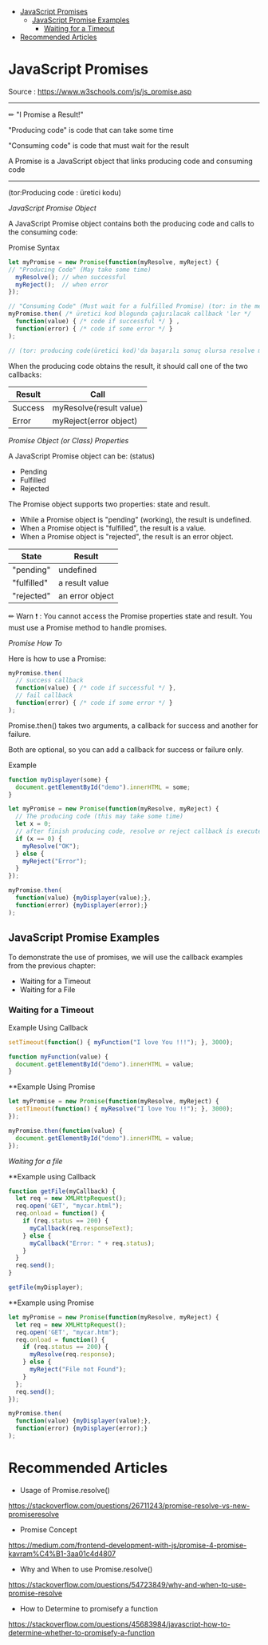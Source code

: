 
- [JavaScript Promises](#javascript-promises)
  - [JavaScript Promise Examples](#javascript-promise-examples)
    - [Waiting for a Timeout](#waiting-for-a-timeout)
- [Recommended Articles](#recommended-articles)


# JavaScript Promises

Source : https://www.w3schools.com/js/js_promise.asp

---

✏ "I Promise a Result!"

"Producing code" is code that can take some time 

"Consuming code" is code that must wait for the result

A Promise is a JavaScript object that links producing code and consuming code

---

(tor:Producing code : üretici kodu)

*JavaScript Promise Object*

A JavaScript Promise object contains both the producing code and calls to the consuming code:

Promise Syntax

```js
let myPromise = new Promise(function(myResolve, myReject) {
// "Producing Code" (May take some time)
  myResolve(); // when successful
  myReject();  // when error
});

// "Consuming Code" (Must wait for a fulfilled Promise) (tor: in the meantime "then" method means "execute" myPromise block  )
myPromise.then( /* üretici kod blogunda çağırılacak callback 'ler */
  function(value) { /* code if successful */ } ,  
  function(error) { /* code if some error */ }
);

// (tor: producing code(üretici kod)'da başarılı sonuç olursa resolve methodunu çağırırız, fakat üretici kodda işlem başarısız olursa reject callback çağırırız.)

```

When the producing code obtains the result, it should call one of the two callbacks:

Result  | Call
--------|------------------------
Success | myResolve(result value)
Error   | myReject(error object)

*Promise Object (or Class) Properties*

A JavaScript Promise object can be: (status)

- Pending
- Fulfilled
- Rejected

The Promise object supports two properties: state and result.

- While a Promise object is "pending" (working), the result is undefined.
- When a Promise object is "fulfilled", the result is a value.
- When a Promise object is "rejected", the result is an error object.

State       | Result
------------|----------------
"pending"   | undefined
"fulfilled" | a result value
"rejected"  | an error object

✏ Warn ❗ : You cannot access the Promise properties state and result. You must use a Promise method to handle promises.

*Promise How To*

Here is how to use a Promise:

```js
myPromise.then(
  // success callback
  function(value) { /* code if successful */ },
  // fail callback  
  function(error) { /* code if some error */ }
);

```

Promise.then() takes two arguments, a callback for success and another for failure.

Both are optional, so you can add a callback for success or failure only.

Example

```js
function myDisplayer(some) {
  document.getElementById("demo").innerHTML = some;
}

let myPromise = new Promise(function(myResolve, myReject) {
  // The producing code (this may take some time)
  let x = 0;
  // after finish producing code, resolve or reject callback is executed.
  if (x == 0) {
    myResolve("OK");
  } else {
    myReject("Error");
  }
});

myPromise.then(
  function(value) {myDisplayer(value);},
  function(error) {myDisplayer(error);}
);

```

## JavaScript Promise Examples

To demonstrate the use of promises, we will use the callback examples from the previous chapter:

- Waiting for a Timeout
- Waiting for a File

### Waiting for a Timeout

Example Using Callback

```js
setTimeout(function() { myFunction("I love You !!!"); }, 3000);

function myFunction(value) {
  document.getElementById("demo").innerHTML = value;
}

```

**Example Using Promise

```js
let myPromise = new Promise(function(myResolve, myReject) {
  setTimeout(function() { myResolve("I love You !!"); }, 3000);
});

myPromise.then(function(value) {
  document.getElementById("demo").innerHTML = value;
});

```

*Waiting for a file*

**Example using Callback

```js
function getFile(myCallback) {
  let req = new XMLHttpRequest();
  req.open('GET', "mycar.html");
  req.onload = function() {
    if (req.status == 200) {
      myCallback(req.responseText);
    } else {
      myCallback("Error: " + req.status);
    }
  }
  req.send();
}

getFile(myDisplayer);

```

**Example using Promise

```js
let myPromise = new Promise(function(myResolve, myReject) {
  let req = new XMLHttpRequest();
  req.open('GET', "mycar.htm");
  req.onload = function() {
    if (req.status == 200) {
      myResolve(req.response);
    } else {
      myReject("File not Found");
    }
  };
  req.send();
});

myPromise.then(
  function(value) {myDisplayer(value);},
  function(error) {myDisplayer(error);}
);

```

# Recommended Articles

- Usage of Promise.resolve()

https://stackoverflow.com/questions/26711243/promise-resolve-vs-new-promiseresolve


- Promise Concept

https://medium.com/frontend-development-with-js/promise-4-promise-kavram%C4%B1-3aa01c4d4807

- Why and When to use Promise.resolve()

https://stackoverflow.com/questions/54723849/why-and-when-to-use-promise-resolve

- How to Determine to promisefy a function 

https://stackoverflow.com/questions/45683984/javascript-how-to-determine-whether-to-promisefy-a-function
